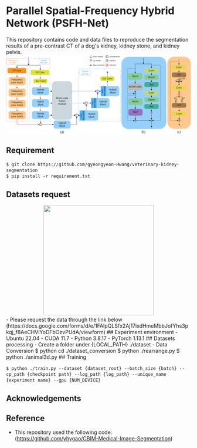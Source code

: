 # Parallel Spatial-Frequency Hybrid Network (PSFH-Net)
This repository contains code and data files to reproduce the segmentation results of a pre-contrast CT of a dog's kidney, kidney stone, and kidney pelvis.
![fig1](/img/fig1.png)
## Requirement
    $ git clone https://github.com/gyeongyeon-Hwang/veterinary-kidney-segmentation
    $ pip install -r requirement.txt
## Datasets request
<center><img src="img/axial.gif" width="300" height="300"></center>
- Please request the data through the link below 
  (https://docs.google.com/forms/d/e/1FAIpQLSfx2Aj17ixdHmeMbbJofYhs3pkqj_f8AeCHVlYoDFbOzvPUdA/viewform)
## Experiment environment
- Ubuntu 22.04
- CUDA 11.7
- Python 3.8.17
- PyTorch 1.13.1
## Datasets processing
- Create a folder under {LOCAL_PATH} ./dataset
- Data Conversion
    $ python cd ./dataset_conversion
    $ python ./rearrange.py
    $ python ./animal3d.py
## Training

    $ python ./train.py --dataset {dataset_root} --batch_size {batch} --cp_path {checkpoint path} --log_path {log_path} --unique_name {experiment name} --gpu {NUM_DEVICE}

## Acknowledgements

## Reference
* This repository used the following code: (https://github.com/yhygao/CBIM-Medical-Image-Segmentation)
